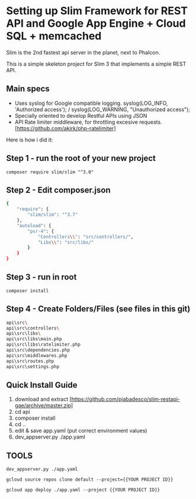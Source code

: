 # Setting up Slim Framework for REST API and Google App Engine + Cloud SQL + memcached

Slim is the 2nd fastest api server in the planet, next to Phalcon.  

This is a simple skeleton project for Slim 3 that implements a simple REST API. 


## Main specs
- Uses syslog for Google compatible logging. syslog(LOG_INFO, 'Authorized access'); / syslog(LOG_WARNING, "Unauthorized access");
- Specially oriented to develop Restful APIs using JSON
- API Rate limiter middleware, for throttling excesive requests. [https://github.com/akirk/php-ratelimiter]

Here is how i did it:

## Step 1 - run the root of your new project
`composer require slim/slim "^3.0"`

## Step 2 - Edit composer.json
```sh
{
    "require": {
        "slim/slim": "^3.7"
    },
    "autoload": {
        "psr-4": {
            "Controllers\\": "src/controllers/",
            "Libs\\": "src/libs/"
        }
    }
}
```

## Step 3 - run in root
`composer install`

## Step 4 - Create Folders/Files (see files in this git)
```sh
api\src\
api\src\controllers\
api\src\libs\
api\src\libs\main.php
api\src\libs\ratelimiter.php
api\src\dependencies.php
api\src\middlewares.php
api\src\routes.php
api\src\settings.php
```

## Quick Install Guide
1. download and extract [https://github.com/pjabadesco/slim-restapi-gae/archive/master.zip]
2. cd api
3. composer install
4. cd ..
5. edit & save app.yaml (put correct environment values)
5. dev_appserver.py ./app.yaml

## TOOLS
`dev_appserver.py ./app.yaml`

`gcloud source repos clone default --project={{YOUR PROJECT ID}}`

`gcloud app deploy ./app.yaml --project {{YOUR PROJECT ID}}`

